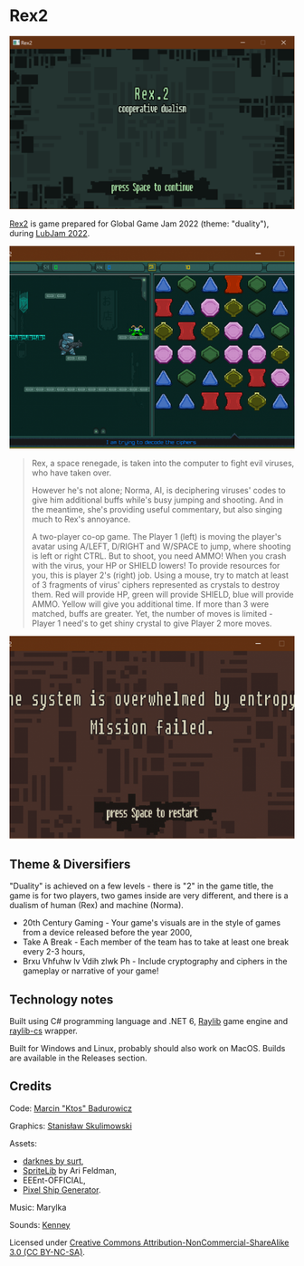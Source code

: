 # Rex2

![Rex2 title screen](docs/1.png)

[Rex2](https://globalgamejam.org/2022/games/rex2-5) is game prepared for Global Game Jam 2022 (theme: "duality"), during [LubJam 2022](https://globalgamejam.org/2022/jam-sites/lubjam-2022).

![Rex2 game screen](docs/2.png)

> Rex, a space renegade, is taken into the computer to fight evil viruses, who have taken over.
>
> However he's not alone; Norma, AI, is deciphering viruses' codes to give him additional buffs while's busy jumping and shooting. And in the meantime, she's providing useful commentary, but also singing much to Rex's annoyance.
>
> A two-player co-op game. The Player 1 (left) is moving the player's avatar using A/LEFT, D/RIGHT and W/SPACE to jump, where shooting is left or right CTRL. But to shoot, you need AMMO! When you crash with the virus, your HP or SHIELD lowers! To provide resources for you, this is player 2's (right) job. Using a mouse, try to match at least of 3 fragments of virus' ciphers represented as crystals to destroy them. Red will provide HP, green will provide SHIELD, blue will provide AMMO. Yellow will give you additional time. If more than 3 were matched, buffs are greater. Yet, the number of moves is limited - Player 1 need's to get shiny crystal to give Player 2 more moves.

![Rex2 fail screen](docs/3.png)

## Theme & Diversifiers

"Duality" is achieved on a few levels - there is "2" in the game title, the game is for two players, two games inside are very different, and there is a dualism of human (Rex) and machine (Norma).

* 20th Century Gaming - Your game's visuals are in the style of games from a device released before the year 2000,
* Take A Break - Each member of the team has to take at least one break every 2-3 hours,
* Brxu Vhfuhw lv Vdih zlwk Ph - Include cryptography and ciphers in the gameplay or narrative of your game!

## Technology notes

Built using C# programming language and .NET 6, [Raylib](https://www.raylib.com/) game engine and [raylib-cs](https://github.com/ChrisDill/Raylib-cs/issues) wrapper.

Built for Windows and Linux, probably should also work on MacOS. Builds are available in the Releases section.

## Credits

Code: [Marcin "Ktos" Badurowicz](https://ktos.info)

Graphics: [Stanisław Skulimowski](https://stanislawskulimowski.com)

Assets:

* [darknes by surt](https://opengameart.org/content/darknes),
* [SpriteLib](https://www.widgetworx.com/spritelib/) by Ari Feldman,
* EEEnt-OFFICIAL,
* [Pixel Ship Generator](https://thydungeonsean.itch.io/pixel-ship-generator).

Music: Marylka

Sounds: [Kenney](www.kenney.nl)

Licensed under [Creative Commons Attribution-NonCommercial-ShareAlike 3.0 (CC BY-NC-SA)](https://creativecommons.org/licenses/by-nc-sa/3.0/pl/).
